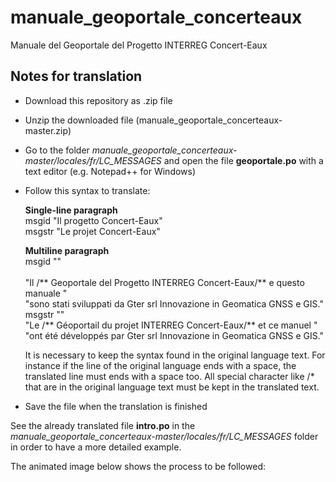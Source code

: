 # manuale_geoportale_concerteaux
 Manuale del Geoportale del Progetto INTERREG Concert-Eaux
 
 Notes for translation
---------------------------------

* Download this repository as .zip file

* Unzip the downloaded file (manuale_geoportale_concerteaux-master.zip)

* Go to the folder *manuale_geoportale_concerteaux-master/locales/fr/LC_MESSAGES* and open the file **geoportale.po** with a text editor (e.g. Notepad++ for Windows)

* Follow this syntax to translate:

  <b>Single-line paragraph </b><br>
  msgid "Il progetto Concert-Eaux"<br>
  msgstr "Le projet Concert-Eaux"<br>

  <b>Multiline paragraph  </b><br>
  msgid ""<br><br>
  "Il /** Geoportale del Progetto INTERREG Concert-Eaux/** e questo manuale "<br>
  "sono stati sviluppati da Gter srl Innovazione in Geomatica GNSS e GIS."<br>
  msgstr ""<br>
  "Le /** Géoportail du projet INTERREG Concert-Eaux/** et ce manuel "<br>
  "ont été développés par Gter srl Innovazione in Geomatica GNSS e GIS."<br>
  
  It is necessary to keep the syntax found in the original language text. For instance if the line of the original language ends with a space, the translated line must ends with a space too. All special character like /* that are in the original language text must be kept in the translated text.
  
* Save the file when the translation is finished

See the already translated file **intro.po** in the *manuale_geoportale_concerteaux-master/locales/fr/LC_MESSAGES* folder in order to have a more detailed example.

The animated image below shows the process to be followed:
